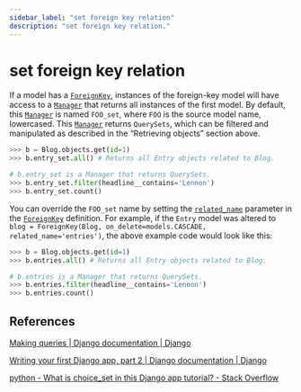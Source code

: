 ```yaml
---
sidebar_label: "set foreign key relation"
description: "set foreign key relation."
---
```


# set foreign key relation


If a model has a [`ForeignKey`](https://docs.djangoproject.com/en/3.2/../ref/models/fields/#django.db.models.ForeignKey "django.db.models.ForeignKey"), instances of the foreign-key model will have access to a [`Manager`](../managers/#django.db.models.Manager "django.db.models.Manager") that returns all instances of the first model. By default, this [`Manager`](../managers/#django.db.models.Manager "django.db.models.Manager") is named `FOO_set`, where `FOO` is the source model name, lowercased. This [`Manager`](../managers/#django.db.models.Manager "django.db.models.Manager") returns `QuerySets`, which can be filtered and manipulated as described in the “Retrieving objects” section above.

```py
>>> b = Blog.objects.get(id=1)
>>> b.entry_set.all() # Returns all Entry objects related to Blog.

# b.entry_set is a Manager that returns QuerySets.
>>> b.entry_set.filter(headline__contains='Lennon')
>>> b.entry_set.count()
```

You can override the `FOO_set` name by setting the [`related_name`](https://docs.djangoproject.com/en/3.2/../ref/models/fields/#django.db.models.ForeignKey.related_name "django.db.models.ForeignKey.related_name") parameter in the [`ForeignKey`](https://docs.djangoproject.com/en/3.2/../ref/models/fields/#django.db.models.ForeignKey "django.db.models.ForeignKey") definition. For example, if the `Entry` model was altered to `blog = ForeignKey(Blog, on_delete=models.CASCADE, related_name='entries')`, the above example code would look like this:

```py
>>> b = Blog.objects.get(id=1)
>>> b.entries.all() # Returns all Entry objects related to Blog.

# b.entries is a Manager that returns QuerySets.
>>> b.entries.filter(headline__contains='Lennon')
>>> b.entries.count()
```

## References

[Making queries | Django documentation | Django](https://docs.djangoproject.com/en/dev/topics/db/queries/#following-relationships-backward)

[Writing your first Django app, part 2 | Django documentation | Django](https://docs.djangoproject.com/en/3.2/intro/tutorial02/)

[python - What is choice_set in this Django app tutorial? - Stack Overflow](https://stackoverflow.com/questions/2048777/what-is-choice-set-in-this-django-app-tutorial)